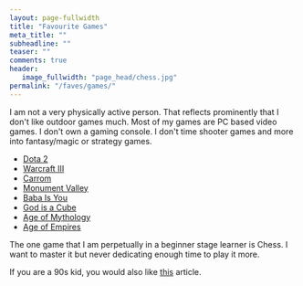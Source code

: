```yaml
---
layout: page-fullwidth
title: "Favourite Games"
meta_title: ""
subheadline: ""
teaser: ""
comments: true
header:
   image_fullwidth: "page_head/chess.jpg"
permalink: "/faves/games/"
---
```


I am not a very physically active person. That reflects prominently that I don't like outdoor games much. Most of my games are PC based video games. I don't own a gaming console. I don't time shooter games and more into fantasy/magic or strategy games.

* [Dota 2](https://store.steampowered.com/app/570/Dota_2/)
* [Warcraft III](https://playwarcraft3.com/en-us/)
* [Carrom](https://en.wikipedia.org/wiki/Carrom)
* [Monument Valley](https://play.google.com/store/apps/dev?id=8496315002364483410&hl=en)
* [Baba Is You](https://store.steampowered.com/app/736260/Baba_Is_You/)
* [God is a Cube](https://store.steampowered.com/app/845590/God_is_a_Cube_Programming_Robot_Cubes/)
* [Age of Mythology](https://www.ageofempires.com/games/aom/)
* [Age of Empires](https://www.ageofempires.com/games/aoeiide/)

The one game that I am perpetually in a beginner stage learner is Chess. I want to master it but never dedicating enough time to play it more.

If you are a 90s kid, you would also like [this](https://medium.com/@noopurshalini/memoirs-of-childhood-games-fac372287068) article.
